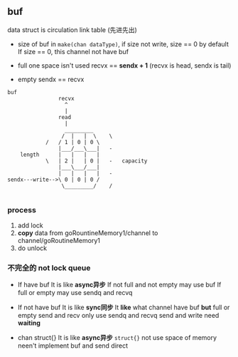##  buf
data struct is circulation link table (先进先出)

* size of buf
in `make(chan dataType)`, if size not write,  size == 0 by default
If size == 0, this channel not have buf

* full
one space isn't used
recvx == **sendx + 1** (recvx is head, sendx is tail)

* empty
sendx == recvx

```shell
buf
				recvx
				  ^
				  |
				read
				  |
				  _________
				 /  |   |  \ 	\
			/	/ 1	| 0 | 0 \
				|___/___\___|	-
	length		|   |   |   |
			\	| 2 |   | 0 |	-	capacity
				|___\___/___|
				|	|   |	|	-
sendx---write-->\ 0	| 0	| 0 /	
				 \_________/ 	/
       
```


###   process
1. add lock
2. **copy** data from goRountineMemory1/channel to channel/goRoutineMemory1
3. do unlock


###   不完全的 not lock queue
* If have buf
It is like **async异步**
If not full and not empty may use buf
If full or empty may use sendq and recvq

* If not have buf
It is like **sync同步**
It **like** what channel have buf **but** full or empty
send and recv only use sendq and recvq
send and write need **waiting**

* chan struct{}
It is like **async异步**
`struct{}` not use space of memory
neen't implement buf and send direct

